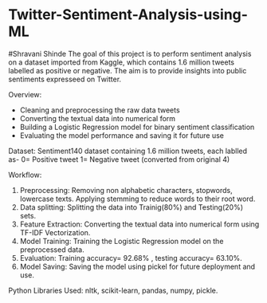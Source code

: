 # Twitter-Sentiment-Analysis-using-ML
#Shravani Shinde
The goal of this project is to perform sentiment analysis on a dataset imported from Kaggle, which contains 1.6 million tweets labelled as positive or negative. The aim is to provide insights into public sentiments expresseed on Twitter.

Overview:
- Cleaning and preprocessing the raw data tweets
- Converting the textual data into  numerical form
- Building a Logistic Regression model for binary sentiment classification
- Evaluating the model performance and saving it for future use

Dataset: 
Sentiment140 dataset containing 1.6 million tweets, each lablled as-
0= Positive tweet
1= Negative tweet (converted from original 4)

Workflow:
1. Preprocessing: Removing non alphabetic characters, stopwords, lowercase texts. Applying stemming to reduce words to their root word.
2. Data splitting: Splitting the data into Trainig(80%) and Testing(20%) sets.
3. Feature Extraction: Converting the textual data into numerical form using TF-IDF Vectorization.
4. Model Training: Training the Logistic Regression model on the preprocessed data.
5. Evaluation: Training accuracy= 92.68% , testing accuracy= 63.10%.
6. Model Saving: Saving the model using pickel for future deployment and use.

Python Libraries Used: nltk, scikit-learn, pandas, numpy, pickle.
